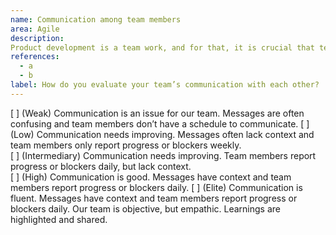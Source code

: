 ```yaml
---
name: Communication among team members
area: Agile
description:	
Product development is a team work, and for that, it is crucial that team members communicate well with each other. Teams with good communication interact well in a range of verbal or written contexts. This includes face-to-face meetings (in person or remotely), chats on Slack channels, Confluence docs, Asana or Jira tickets, and also pull requests and design specs.
references:
  - a
  - b
label: How do you evaluate your team’s communication with each other?
---
```


[ ] (Weak) Communication is an issue for our team. Messages are often confusing and team members don’t have a schedule to communicate.
[ ] (Low) Communication needs improving. Messages often lack context and team members only report progress or blockers weekly.   
[ ] (Intermediary) Communication needs improving. Team members report progress or blockers daily, but lack context.   
[ ] (High) Communication is good. Messages have context and team members report progress or blockers daily.
[ ] (Elite) Communication is fluent. Messages have context and team members report progress or blockers daily. Our team is objective, but empathic. Learnings are highlighted and shared.
